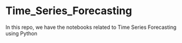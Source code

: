 # Time_Series_Forecasting
In this repo, we have the notebooks related to Time Series Forecasting using Python
